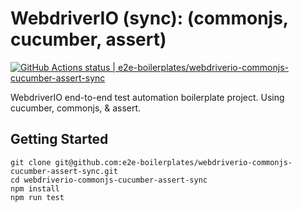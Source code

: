 # WebdriverIO (sync): (commonjs, cucumber, assert)

[![GitHub Actions status | e2e-boilerplates/webdriverio-commonjs-cucumber-assert-sync](https://github.com/e2e-boilerplates/webdriverio-commonjs-cucumber-assert-sync/workflows/NodeCI/badge.svg)](https://github.com/e2e-boilerplates/webdriverio-commonjs-cucumber-assert-sync/actions?workflow=NodeCI)

WebdriverIO end-to-end test automation boilerplate project. Using cucumber, commonjs, &amp; assert.

## Getting Started

    git clone git@github.com:e2e-boilerplates/webdriverio-commonjs-cucumber-assert-sync.git
    cd webdriverio-commonjs-cucumber-assert-sync
    npm install
    npm run test
